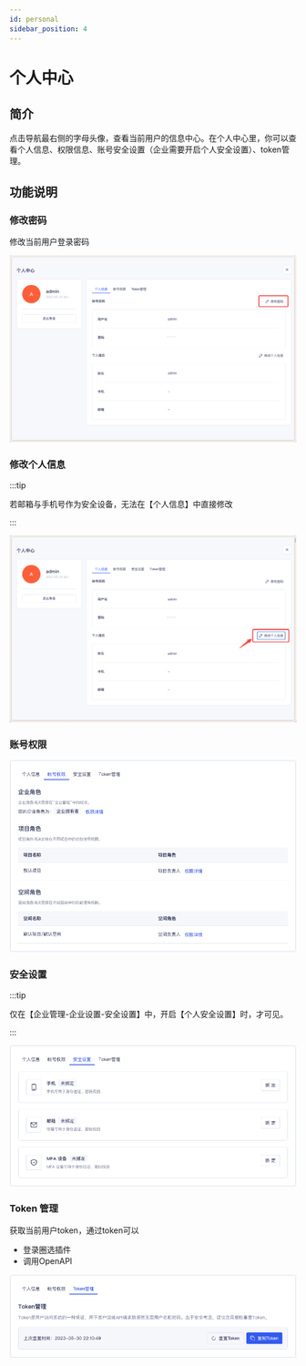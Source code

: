 ```yaml
---
id: personal
sidebar_position: 4
---
```


# 个人中心

## 简介[](#jian-jie)

点击导航最右侧的字母头像，查看当前用户的信息中心。在个人中心里，你可以查看个人信息、权限信息、账号安全设置（企业需要开启个人安全设置）、token管理。

## 功能说明[](#gong-neng-shuo-ming)

### 修改密码[](#zhang-hao-quan-xian)

修改当前用户登录密码

![图 1](/img/xiugaimima_personal.png)  

### 修改个人信息

:::tip

若邮箱与手机号作为安全设备，无法在【个人信息】中直接修改

:::

![图 5](/img/xiugaigerenxinxi_personal.png)  

### 账号权限

![图 3](/img/zhanghaoquanxian_personal.png)  


### 安全设置

:::tip

仅在【企业管理-企业设置-安全设置】中，开启【个人安全设置】时，才可见。

:::

![图 4](/img/anquanshezhi_personal.png)  


### Token 管理[](#zhang-hao-quan-xian)

获取当前用户token，通过token可以

- 登录圈选插件
- 调用OpenAPI

![图 2](/img/tokenguanli_personal.png)  

